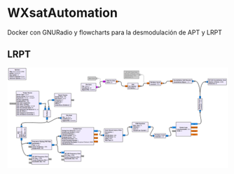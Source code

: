 # WXsatAutomation
Docker con GNURadio y flowcharts para la desmodulación de APT y LRPT

## LRPT

![alt text](https://raw.githubusercontent.com/pepassaco/WXsatAutomation/main/Flowcharts/lrpt_image.png)
